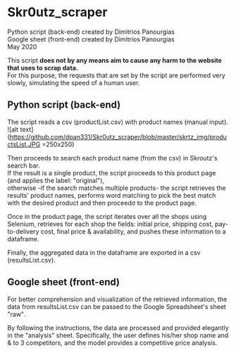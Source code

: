# Skr0utz_scraper
Python script (back-end) created by Dimitrios Panourgias
<br/> Google sheet (front-end) created by Dimitrios Panourgias
<br/> May 2020

This script **does not by any means aim
to cause any harm to the website
that uses to scrap data.** <br/> For this purpose, the
requests that are set by the script are performed
very slowly, simulating the speed of a human user.


## Python script (back-end) 
The script reads a csv (productList.csv) with product names (manual input). 
![alt text](https://github.com/dpan331/Skr0utz_scraper/blob/master/skrtz_img/productsList.JPG =250x250)

Then proceeds to search each product name (from the csv) in Skroutz's search bar. 
<br/> If the result is a single product, the script proceeds to this product page (and applies the label: "original"),
<br/> otherwise -if the search matches multiple products- the script retrieves the results' product names, performs word matching to pick the best match with the desired product and then proceedσ to the product page.

Once in the product page, the script iterates over all the shops using Selenium, retrieves for each shop the fields: initial price, shipping cost, pay-to-delivery cost, final price & availability, and pushes these information to a dataframe.

Finally, the aggregated data in the dataframe are exported in a csv (resultsList.csv).


## Google sheet (front-end)
For better comprehension and visualization of the retrieved information, the data from resultsList.csv can be passed to the Google Spreadsheet's sheet "raw".

By following the instructions, the data are processed and provided elegantly in the "analysis" sheet. Specifically, the user defines his/her shop name and & to 3 competitors, and the model provides a competitive price analysis.
